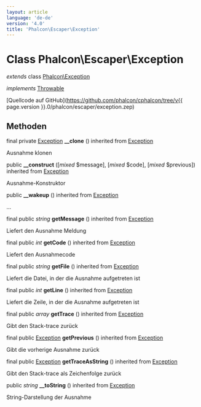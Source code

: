 ```yaml
---
layout: article
language: 'de-de'
version: '4.0'
title: 'Phalcon\Escaper\Exception'
---
```

# Class **Phalcon\Escaper\Exception**

*extends* class [Phalcon\Exception](Phalcon_Exception)

*implements* [Throwable](https://php.net/manual/en/class.throwable.php)

[Quellcode auf GitHub](https://github.com/phalcon/cphalcon/tree/v{{ page.version }}.0/phalcon/escaper/exception.zep)

## Methoden

final private [Exception](https://php.net/manual/en/class.exception.php) **__clone** () inherited from [Exception](https://php.net/manual/en/class.exception.php)

Ausnahme klonen

public **__construct** ([*mixed* $message], [*mixed* $code], [*mixed* $previous]) inherited from [Exception](https://php.net/manual/en/class.exception.php)

Ausnahme-Konstruktor

public **__wakeup** () inherited from [Exception](https://php.net/manual/en/class.exception.php)

...

final public *string* **getMessage** () inherited from [Exception](https://php.net/manual/en/class.exception.php)

Liefert den Ausnahme Meldung

final public *int* **getCode** () inherited from [Exception](https://php.net/manual/en/class.exception.php)

Liefert den Ausnahmecode

final public *string* **getFile** () inherited from [Exception](https://php.net/manual/en/class.exception.php)

Liefert die Datei, in der die Ausnahme aufgetreten ist

final public *int* **getLine** () inherited from [Exception](https://php.net/manual/en/class.exception.php)

Liefert die Zeile, in der die Ausnahme aufgetreten ist

final public *array* **getTrace** () inherited from [Exception](https://php.net/manual/en/class.exception.php)

Gibt den Stack-trace zurück

final public [Exception](https://php.net/manual/en/class.exception.php) **getPrevious** () inherited from [Exception](https://php.net/manual/en/class.exception.php)

Gibt die vorherige Ausnahme zurück

final public [Exception](https://php.net/manual/en/class.exception.php) **getTraceAsString** () inherited from [Exception](https://php.net/manual/en/class.exception.php)

Gibt den Stack-trace als Zeichenfolge zurück

public *string* **__toString** () inherited from [Exception](https://php.net/manual/en/class.exception.php)

String-Darstellung der Ausnahme